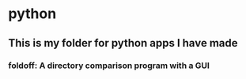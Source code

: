 # python
## This is my folder for python apps I have made

### foldoff: A directory comparison program with a GUI

 

